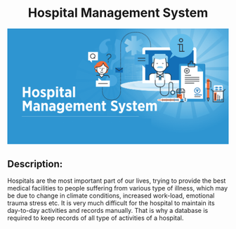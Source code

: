 # <div align="center">Hospital Management System</div>

![Intro](https://github.com/PyanshuXd/SQL-Hospitality-/blob/84b1522911be548c834fba9fac83a5959606e58b/Images%20Used/hospital-management-system-fb.png)

## Description:
Hospitals are the most important part of our lives, trying to provide the best medical facilities to people suffering from various type of illness, which may be due to change in climate conditions, increased work-load, emotional trauma stress etc. It is very much difficult for the hospital to maintain its day-to-day activities and records manually. That is why a database is required to keep records of all type of activities of a hospital.


